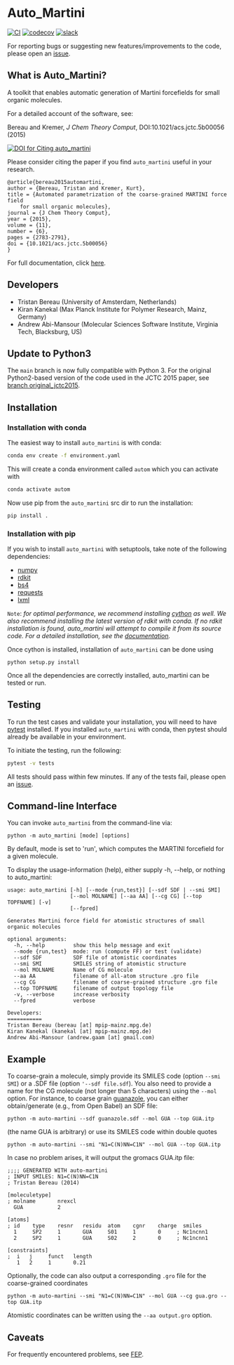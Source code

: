 Auto_Martini
============

[![CI](https://github.com/tbereau/auto_martini/actions/workflows/CI.yaml/badge.svg)](https://github.com/tbereau/auto_martini/actions/workflows/CI.yaml)
[![codecov](https://codecov.io/gh/tbereau/auto_martini/branch/main/graph/badge.svg)](https://codecov.io/gh/tbereau/auto_martini/branch/main)
[![slack](https://img.shields.io/badge/chat-on_slack-808493.svg?longCache=true&style=flat&logo=slack&color=purple)](https://levnon.slack.com/archives/CPQHSE4SG)

For reporting bugs or suggesting new features/improvements to the code, please open an [issue](https://github.com/andrew-abimansour/PyGran/issues).

## What is Auto_Martini?
A toolkit that enables automatic generation of Martini forcefields for small organic molecules. 

For a detailed account of the software, see:

Bereau and Kremer, *J Chem Theory Comput*, DOI:10.1021/acs.jctc.5b00056 (2015)

[![DOI for Citing auto_martini](https://img.shields.io/badge/DOI-10.1021%2Facs.jctc.5b00056-blue.svg)](http://dx.doi.org/10.1021/acs.jctc.5b00056)

Please consider citing the paper if you find `auto_martini` useful in your research.
```
@article{bereau2015automartini,
author = {Bereau, Tristan and Kremer, Kurt},
title = {Automated parametrization of the coarse-grained MARTINI force field 
    for small organic molecules},
journal = {J Chem Theory Comput},
year = {2015},
volume = {11},
number = {6},
pages = {2783-2791},
doi = {10.1021/acs.jctc.5b00056}
}
```

For full documentation, click [here](https://tbereau.github.io/auto_martini/docs/html/index.html).

## Developers 
* Tristan Bereau (University of Amsterdam, Netherlands)   
* Kiran Kanekal (Max Planck Institute for Polymer Research, Mainz, Germany)     
* Andrew Abi-Mansour (Molecular Sciences Software Institute, Virginia Tech, Blacksburg, US)

## Update to Python3
The `main` branch is now fully compatible with Python 3. For the original Python2-based version of the code used in the JCTC 2015 paper, see [branch original_jctc2015](https://github.com/tbereau/auto_martini/tree/original_jctc2015).

## Installation
### Installation with conda
The easiest way to install `auto_martini` is with conda:
```bash
conda env create -f environment.yaml
```
This will create a conda environment called `autom` which you can activate with
```bash
conda activate autom
```
Now use pip from the `auto_martini` src dir to run the installation:
```bash
pip install .
```

### Installation with pip
If you wish to install `auto_martini` with setuptools, take note of the following dependencies:

* [numpy](http://docs.scipy.org/doc/numpy/user/install.html)
* [rdkit](http://www.rdkit.org/docs/Install.html)
* [bs4](http://www.crummy.com/software/BeautifulSoup)
* [requests](http://docs.python-requests.org/en/latest/user/install)
* [lxml](https://github.com/lxml/lxml)

`Note`: *for optimal performance, we recommend installing [cython](https://cython.org) as well. We also recommend installing the latest version of rdkit with conda. If no rdkit installation is found, auto_martini
will attempt to compile it from its source code. For a detailed installation, see the [documentation](http://www.rdkit.org).*

Once cython is installed, installation of `auto_martini` can be done using
```
python setup.py install
```

Once all the dependencies are correctly installed, auto_martini can be tested or run.

## Testing
To run the test cases and validate your installation, you will need to have [pytest](https://docs.pytest.org/en/stable/getting-started.html) 
installed. If you installed `auto_martini` with conda, then pytest should already be available in your environment.

To initiate the testing, run the following:
```bash
pytest -v tests
```

All tests should pass within few minutes. If any of the tests fail, please open an [issue](https://github.com/tbereau/auto_martini/issues).

## Command-line Interface
You can invoke `auto_martini` from the command-line via:
```
python -m auto_martini [mode] [options]
```
By default, mode is set to 'run', which computes the MARTINI forcefield for a given molecule.

To display the usage-information (help), either supply -h, --help, or nothing to auto_martini:
 
```
usage: auto_martini [-h] [--mode {run,test}] [--sdf SDF | --smi SMI]
                    [--mol MOLNAME] [--aa AA] [--cg CG] [--top TOPFNAME] [-v]
                    [--fpred]

Generates Martini force field for atomistic structures of small organic molecules

optional arguments:
  -h, --help         show this help message and exit
  --mode {run,test}  mode: run (compute FF) or test (validate)
  --sdf SDF          SDF file of atomistic coordinates
  --smi SMI          SMILES string of atomistic structure
  --mol MOLNAME      Name of CG molecule
  --aa AA            filename of all-atom structure .gro file
  --cg CG            filename of coarse-grained structure .gro file
  --top TOPFNAME     filename of output topology file
  -v, --verbose      increase verbosity
  --fpred            verbose

Developers:
===========
Tristan Bereau (bereau [at] mpip-mainz.mpg.de)
Kiran Kanekal (kanekal [at] mpip-mainz.mpg.de)
Andrew Abi-Mansour (andrew.gaam [at] gmail.com)
```

## Example
To coarse-grain a molecule, simply provide its SMILES code (option `--smi SMI`) or a .SDF file (option `'--sdf file.sdf`). You also need to provide a name for the CG molecule (not longer than 5 characters) using the `--mol` option.  For instance, to coarse grain [guanazole](http://pubchem.ncbi.nlm.nih.gov/summary/summary.cgi?cid=15078), you can either obtain/generate (e.g., from Open Babel) an SDF file:
```
python -m auto-martini --sdf guanazole.sdf --mol GUA --top GUA.itp
```
(the name GUA is arbitrary) or use its SMILES code within double quotes
```
python -m auto-martini --smi "N1=C(N)NN=C1N" --mol GUA --top GUA.itp
```
In case no problem arises, it will output the gromacs GUA.itp file:
```
;;;; GENERATED WITH auto-martini
; INPUT SMILES: N1=C(N)NN=C1N
; Tristan Bereau (2014)

[moleculetype]
; molname       nrexcl
  GUA           2

[atoms]
; id    type    resnr   residu  atom    cgnr    charge  smiles
  1     SP2     1       GUA     S01     1       0     ; Nc1ncnn1
  2     SP2     1       GUA     S02     2       0     ; Nc1ncnn1

[constraints]
;  i   j     funct   length
   1   2     1       0.21
```
Optionally, the code can also output a corresponding `.gro` file for the coarse-grained coordinates
```
python -m auto-martini --smi "N1=C(N)NN=C1N" --mol GUA --cg gua.gro --top GUA.itp
```
Atomistic coordinates can be written using the `--aa output.gro` option.

## Caveats

For frequently encountered problems, see [FEP](FEP.md).

